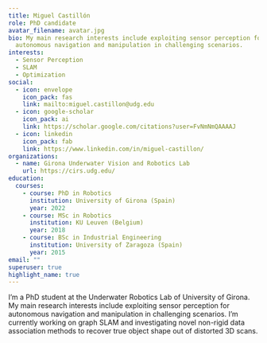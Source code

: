 ```yaml
---
title: Miguel Castillón
role: PhD candidate
avatar_filename: avatar.jpg
bio: My main research interests include exploiting sensor perception for
  autonomous navigation and manipulation in challenging scenarios.
interests:
  - Sensor Perception
  - SLAM
  - Optimization
social:
  - icon: envelope
    icon_pack: fas
    link: mailto:miguel.castillon@udg.edu
  - icon: google-scholar
    icon_pack: ai
    link: https://scholar.google.com/citations?user=FvNmNmQAAAAJ
  - icon: linkedin
    icon_pack: fab
    link: https://www.linkedin.com/in/miguel-castillon/
organizations:
  - name: Girona Underwater Vision and Robotics Lab
    url: https://cirs.udg.edu/
education:
  courses:
    - course: PhD in Robotics
      institution: University of Girona (Spain)
      year: 2022
    - course: MSc in Robotics
      institution: KU Leuven (Belgium)
      year: 2018
    - course: BSc in Industrial Engineering
      institution: University of Zaragoza (Spain)
      year: 2015
email: ""
superuser: true
highlight_name: true
---
```

I’m a PhD student at the Underwater Robotics Lab of University of Girona. 
My main research interests include exploiting sensor perception for autonomous navigation and manipulation in challenging scenarios.
I’m currently working on graph SLAM and investigating novel non-rigid data association methods to recover true object shape out of distorted 3D scans.
